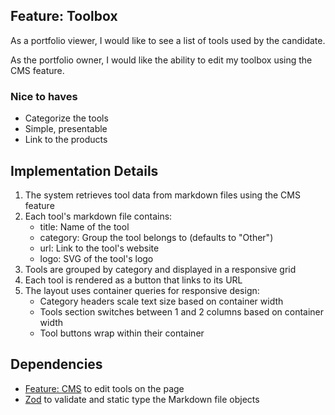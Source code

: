 ## Feature: Toolbox

As a portfolio viewer, I would like to see a list of tools used by the candidate.

As the portfolio owner, I would like the ability to edit my toolbox using the CMS feature.

### Nice to haves
- Categorize the tools
- Simple, presentable
- Link to the products

## Implementation Details

1. The system retrieves tool data from markdown files using the CMS feature
2. Each tool's markdown file contains:
   - title: Name of the tool
   - category: Group the tool belongs to (defaults to "Other")
   - url: Link to the tool's website
   - logo: SVG of the tool's logo
3. Tools are grouped by category and displayed in a responsive grid
4. Each tool is rendered as a button that links to its URL
5. The layout uses container queries for responsive design:
   - Category headers scale text size based on container width
   - Tools section switches between 1 and 2 columns based on container width
   - Tool buttons wrap within their container


## Dependencies
- [Feature: CMS](../cms/README.md) to edit tools on the page
- [Zod](https://zod.dev/) to validate and static type the Markdown file objects